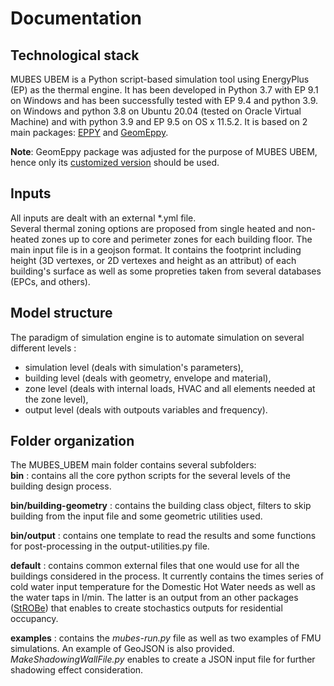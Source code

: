 # Documentation
## Technological stack
MUBES UBEM is a Python script-based simulation tool using EnergyPlus (EP) as the thermal engine.
It has been developed in Python 3.7 with EP 9.1 on Windows and has been successfully tested with EP 9.4 and python 3.9. on Windows and python 3.8 on Ubuntu 20.04 (tested on Oracle Virtual Machine) and with python 3.9 and EP 9.5 on OS x 11.5.2.
It is based on 2 main packages: [EPPY](https://github.com/santoshphilip/eppy) and [GeomEppy](https://github.com/jamiebull1/geomeppy).

__️Note__: GeomEppy package was adjusted for the purpose of MUBES UBEM, hence only its [customized version](https://github.com/xavfa/geomeppy) should be used.

## Inputs
All inputs are dealt with an external *.yml file.  
Several thermal zoning options are proposed from single heated and non-heated zones up to core and perimeter zones for each building floor.
The main input file is in a geojson format. It contains the footprint including height (3D vertexes, or 2D vertexes and height as an attribut) of each building's surface as well as some propreties taken from several databases (EPCs, and others).

## Model structure
The paradigm of simulation engine is to automate simulation on several different levels :
- simulation level (deals with simulation's parameters),
- building level (deals with geometry, envelope and material),
- zone level (deals with internal loads, HVAC and all elements needed at the zone level),
- output level (deals with outpouts variables and frequency).

## Folder organization
The MUBES_UBEM main folder contains several subfolders:  
__bin__  : contains all the core python scripts for the several levels of the building design process.

__bin/building-geometry__ : contains the building class object, filters to skip building from the input file and some geometric utilities used.

__bin/output__ : contains one template to read the results and some functions for post-processing in the output-utilities.py file.  

__default__  : contains common external files that one would use for all the buildings considered in the process. It currently contains the times series of cold water input temperature for the Domestic Hot Water needs as well as the water taps in l/min. The latter is an output from an other packages ([StROBe](https://github.com/open-ideas/StROBe)) that enables to create stochastics outputs for residential occupancy.

__examples__ : contains the *mubes-run.py* file as well as two examples of FMU simulations. An example of GeoJSON is also provided. *MakeShadowingWallFile.py* enables to create a JSON input file for further shadowing effect consideration.